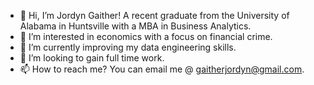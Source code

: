 - 👋 Hi, I’m Jordyn Gaither! A recent graduate from the University of Alabama in Huntsville with a MBA in Business Analytics.
- 👀 I’m interested in economics with a focus on financial crime. 
- 🌱 I’m currently improving my data engineering skills. 
- 💞️ I’m looking to gain full time work.
- 📫 How to reach me? You can email me @ gaitherjordyn@gmail.com. 
                     

<!---
TheAzurian/TheAzurian is a ✨ special ✨ repository because its `README.md` (this file) appears on your GitHub profile.
You can click the Preview link to take a look at your changes.
--->
